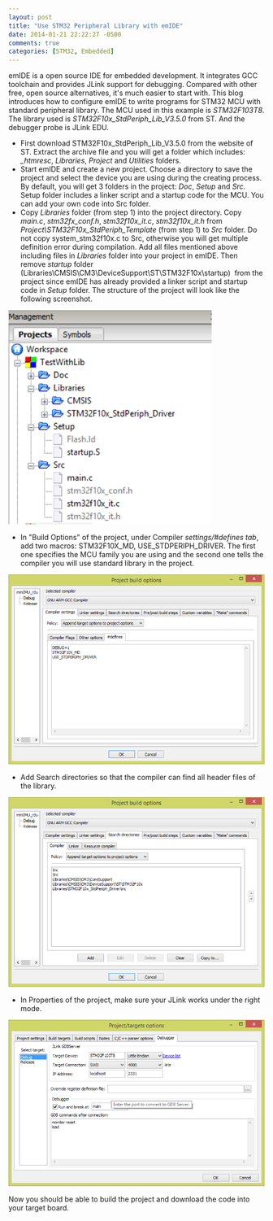 ```yaml
---
layout: post
title: "Use STM32 Peripheral Library with emIDE"
date: 2014-01-21 22:22:27 -0500
comments: true
categories: [STM32, Embedded]
---
```


emIDE is a open source IDE for embedded development. It integrates GCC toolchain and provides JLink support for debugging. Compared with other free, open source alternatives, it's much easier to start with. This blog introduces how to configure emIDE to write programs for STM32 MCU with standard peripheral library. The MCU used in this example is *STM32F103T8*. The library used is *STM32F10x\_StdPeriph\_Lib\_V3.5.0* from ST. And the debugger probe is JLink EDU.

<!-- more -->

* First download STM32F10x\_StdPeriph\_Lib\_V3.5.0 from the website of ST. Extract the archive file and you will get a folder which includes: *\_htmresc*, *Libraries*, *Project* and *Utilities* folders. 
* Start emIDE and create a new project. Choose a directory to save the project and select the device you are using during the creating process. By default, you will get 3 folders in the project: *Doc*, *Setup* and *Src*. Setup folder includes a linker script and a startup code for the MCU. You can add your own code into Src folder.
* Copy *Libraries* folder (from step 1) into the project directory. Copy *main.c*, *stm32fx\_conf.h*, *stm32f10x\_it.c*, *stm32f10x\_it.h* from *Project\STM32F10x\_StdPeriph\_Template* (from step 1) to *Src* folder. Do not copy system\_stm32f10x.c to Src, otherwise you will get multiple definition error during compilation. Add all files mentioned above including files in *Libraries* folder into your project in emIDE. Then remove *startup* folder (Libraries\CMSIS\CM3\DeviceSupport\ST\STM32F10x\startup)  from the project since emIDE has already provided a linker script and startup code in *Setup* folder. The structure of the project will look like the following screenshot.

<img src="/img/posts/emide_1.png" width="400" />

* In "Build Options" of the project, under Compiler *settings/#defines tab*, add two macros: STM32F10X\_MD, USE\_STDPERIPH\_DRIVER. The first one specifies the MCU family you are using and the second one tells the compiler you will use standard library in the project.

<img src="/img/posts/emide_2.png" width="600" />

* Add Search directories so that the compiler can find all header files of the library.

<img src="/img/posts/emide_3.png" width="600" />

* In Properties of the project, make sure your JLink works under the right mode.

<img src="/img/posts/emide_4.png" width="600" />


Now you should be able to build the project and download the code into your target board.


